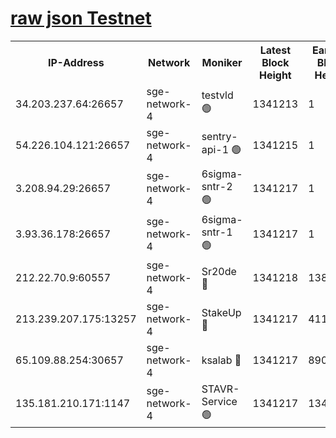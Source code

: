 
[raw json Testnet](https://rpc-check.sget.stavr.tech/sget/rpc-sget-result.json)
=


<table><tr><th>IP-Address</th><th>Network</th><th>Moniker</th><th>Latest Block Height</th><th>Earliest Block Height</th><th>Catching Up</th><th>Tx Index</th><th>Voting Power</th><th>Scan Time</th></tr><tr><td>34.203.237.64:26657</td><td>sge-network-4</td><td>testvld 🟢</td><td>1341213</td><td>1</td><td>False</td><td>on</td><td>0</td><td>2024-01-30T16:21:06.356728113UTC</td></tr><tr><td>54.226.104.121:26657</td><td>sge-network-4</td><td>sentry-api-1 🟢</td><td>1341215</td><td>1</td><td>False</td><td>on</td><td>0</td><td>2024-01-30T16:21:19.282206569UTC</td></tr><tr><td>3.208.94.29:26657</td><td>sge-network-4</td><td>6sigma-sntr-2 🟢</td><td>1341217</td><td>1</td><td>False</td><td>on</td><td>0</td><td>2024-01-30T16:21:29.336606134UTC</td></tr><tr><td>3.93.36.178:26657</td><td>sge-network-4</td><td>6sigma-sntr-1 🟢</td><td>1341217</td><td>1</td><td>False</td><td>on</td><td>0</td><td>2024-01-30T16:21:32.090773565UTC</td></tr><tr><td>212.22.70.9:60557</td><td>sge-network-4</td><td>Sr20de 🔴</td><td>1341218</td><td>138001</td><td>False</td><td>on</td><td>104</td><td>2024-01-30T16:21:35.013557075UTC</td></tr><tr><td>213.239.207.175:13257</td><td>sge-network-4</td><td>StakeUp 🔴</td><td>1341217</td><td>411001</td><td>False</td><td>off</td><td>100</td><td>2024-01-30T16:21:28.384936854UTC</td></tr><tr><td>65.109.88.254:30657</td><td>sge-network-4</td><td>ksalab 🔴</td><td>1341217</td><td>890001</td><td>False</td><td>off</td><td>1595</td><td>2024-01-30T16:21:32.532559904UTC</td></tr><tr><td>135.181.210.171:1147</td><td>sge-network-4</td><td>STAVR-Service 🟢</td><td>1341217</td><td>1340001</td><td>False</td><td>on</td><td>0</td><td>2024-01-30T16:21:28.728562276UTC</td></tr></table>
